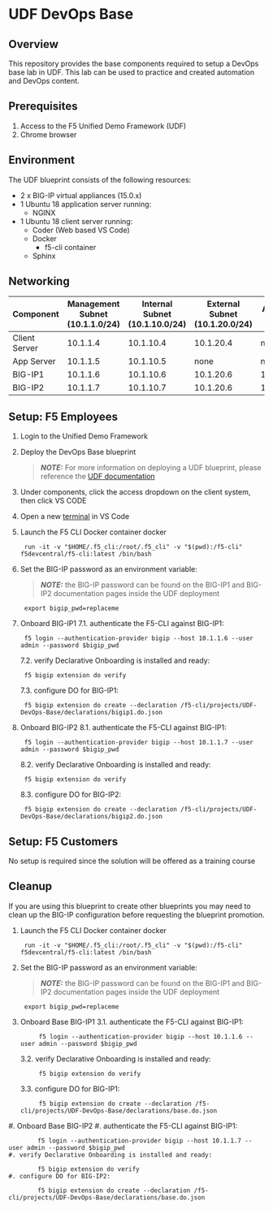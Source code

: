 
# UDF DevOps Base

## Overview

This repository provides the base components required to setup a DevOps base lab in UDF.  This lab can be used to practice and created automation and DevOps content. 

## Prerequisites 

1. Access to the F5 Unified Demo Framework (UDF)
2. Chrome browser 

## Environment

The UDF blueprint consists of the following resources:

- 2 x BIG-IP virtual appliances (15.0.x)
- 1 Ubuntu 18 application server running: 
    - NGINX
- 1 Ubuntu 18 client server running: 
    - Coder (Web based VS Code) 
    - Docker 
        - f5-cli container
    - Sphinx

## Networking

| Component | Management Subnet (10.1.1.0/24) | Internal Subnet (10.1.10.0/24) | External Subnet (10.1.20.0/24) | Additional IPs | 
|-----------|---------------------------------|--------------------------------|--------------------------------|---------------|
| Client Server | 10.1.1.4 | 10.1.10.4 | 10.1.20.4 | none |
| App Server | 10.1.1.5 | 10.1.10.5 | none | none |
| BIG-IP1 | 10.1.1.6 | 10.1.10.6 | 10.1.20.6 | 10.1.20.20 |
| BIG-IP2 | 10.1.1.7 | 10.1.10.7 | 10.1.20.6 | 10.1.20.10 | 

## Setup: F5 Employees

1. Login to the Unified Demo Framework
2. Deploy the DevOps Base blueprint
    > **_NOTE:_** For more information on deploying a UDF blueprint, please reference the [UDF documentation](https://help.udf.f5.com/en/)
3. Under components, click the access dropdown on the client system, then click VS CODE
4. Open a new [terminal](https://code.visualstudio.com/docs/editor/integrated-terminal) in VS Code
5. Launch the F5 CLI Docker container docker 
    
        run -it -v "$HOME/.f5_cli:/root/.f5_cli" -v "$(pwd):/f5-cli" f5devcentral/f5-cli:latest /bin/bash

6. Set the BIG-IP password as an environment variable:
    > **_NOTE:_** the BIG-IP password can be found on the BIG-IP1 and BIG-IP2 documentation pages inside the UDF deployment
        
        export bigip_pwd=replaceme
7. Onboard BIG-IP1
    7.1. authenticate the F5-CLI against BIG-IP1:
        
        f5 login --authentication-provider bigip --host 10.1.1.6 --user admin --password $bigip_pwd
    7.2. verify Declarative Onboarding is installed and ready:
        
        f5 bigip extension do verify
    7.3. configure DO for BIG-IP1:
        
        f5 bigip extension do create --declaration /f5-cli/projects/UDF-DevOps-Base/declarations/bigip1.do.json
8. Onboard BIG-IP2
    8.1. authenticate the F5-CLI against BIG-IP1:
        
        f5 login --authentication-provider bigip --host 10.1.1.7 --user admin --password $bigip_pwd
    8.2. verify Declarative Onboarding is installed and ready:
        
        f5 bigip extension do verify
    8.3. configure DO for BIG-IP2:
        
        f5 bigip extension do create --declaration /f5-cli/projects/UDF-DevOps-Base/declarations/bigip2.do.json

Setup: F5 Customers
-------------------
No setup is required since the solution will be offered as a training course

Cleanup
-------
If you are using this blueprint to create other blueprints you may need to clean up the BIG-IP configuration before requesting the blueprint promotion.

1. Launch the F5 CLI Docker container docker 
    
        run -it -v "$HOME/.f5_cli:/root/.f5_cli" -v "$(pwd):/f5-cli" f5devcentral/f5-cli:latest /bin/bash

2. Set the BIG-IP password as an environment variable:
    > **_NOTE:_** the BIG-IP password can be found on the BIG-IP1 and BIG-IP2 documentation pages inside the UDF deployment
    
        export bigip_pwd=replaceme
3. Onboard Base BIG-IP1
    3.1. authenticate the F5-CLI against BIG-IP1:
        
            f5 login --authentication-provider bigip --host 10.1.1.6 --user admin --password $bigip_pwd
    3.2. verify Declarative Onboarding is installed and ready:
        
            f5 bigip extension do verify
    3.3. configure DO for BIG-IP1:
            
            f5 bigip extension do create --declaration /f5-cli/projects/UDF-DevOps-Base/declarations/base.do.json
#. Onboard Base BIG-IP2
    #. authenticate the F5-CLI against BIG-IP1:
        
            f5 login --authentication-provider bigip --host 10.1.1.7 --user admin --password $bigip_pwd
    #. verify Declarative Onboarding is installed and ready:
        
            f5 bigip extension do verify
    #. configure DO for BIG-IP2:

            f5 bigip extension do create --declaration /f5-cli/projects/UDF-DevOps-Base/declarations/base.do.json
